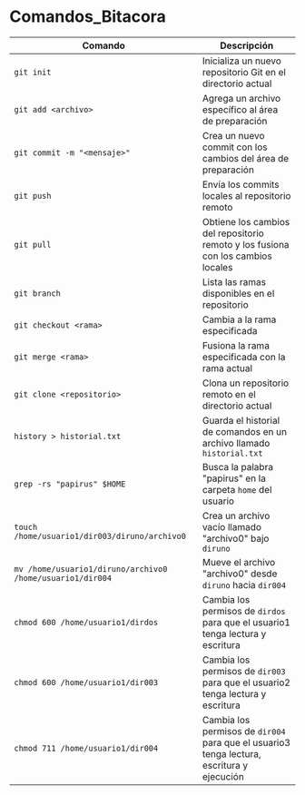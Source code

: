 # Comandos_Bitacora

| Comando | Descripción |
|---------|-------------|
| `git init` | Inicializa un nuevo repositorio Git en el directorio actual |
| `git add <archivo>` | Agrega un archivo específico al área de preparación |
| `git commit -m "<mensaje>"` | Crea un nuevo commit con los cambios del área de preparación |
| `git push` | Envía los commits locales al repositorio remoto |
| `git pull` | Obtiene los cambios del repositorio remoto y los fusiona con los cambios locales |
| `git branch` | Lista las ramas disponibles en el repositorio |
| `git checkout <rama>` | Cambia a la rama especificada |
| `git merge <rama>` | Fusiona la rama especificada con la rama actual |
| `git clone <repositorio>` | Clona un repositorio remoto en el directorio actual |
| `history > historial.txt` | Guarda el historial de comandos en un archivo llamado `historial.txt` |
| `grep -rs "papirus" $HOME` | Busca la palabra "papirus" en la carpeta `home` del usuario |
| `touch /home/usuario1/dir003/diruno/archivo0` | Crea un archivo vacío llamado "archivo0" bajo `diruno` |
| `mv /home/usuario1/diruno/archivo0 /home/usuario1/dir004` | Mueve el archivo "archivo0" desde `diruno` hacia `dir004` |
| `chmod 600 /home/usuario1/dirdos` | Cambia los permisos de `dirdos` para que el usuario1 tenga lectura y escritura |
| `chmod 600 /home/usuario1/dir003` | Cambia los permisos de `dir003` para que el usuario2 tenga lectura y escritura |
| `chmod 711 /home/usuario1/dir004` | Cambia los permisos de `dir004` para que el usuario3 tenga lectura, escritura y ejecución |

